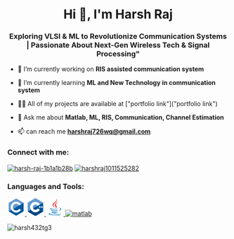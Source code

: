<h1 align="center">Hi 👋, I'm Harsh Raj</h1>
<h3 align="center">Exploring VLSI & ML to Revolutionize Communication Systems | Passionate About Next-Gen Wireless Tech & Signal Processing"</h3>

- 🔭 I’m currently working on **RIS assisted communication system**

- 🌱 I’m currently learning **ML and New Technology in communication system**

- 👨‍💻 All of my projects are available at ["portfolio link"]("portfolio link")

- 💬 Ask me about **Matlab, ML, RIS, Communication, Channel Estimation**

- 📫 can reach me **harshraj726wq@gmail.com**

<h3 align="left">Connect with me:</h3>
<p align="left">
<a href="https://linkedin.com/in/harsh-raj-1b1a1b28b" target="blank"><img align="center" src="https://raw.githubusercontent.com/rahuldkjain/github-profile-readme-generator/master/src/images/icons/Social/linked-in-alt.svg" alt="harsh-raj-1b1a1b28b" height="30" width="40" /></a>
<a href="https://kaggle.com/harshraj1011525282" target="blank"><img align="center" src="https://raw.githubusercontent.com/rahuldkjain/github-profile-readme-generator/master/src/images/icons/Social/kaggle.svg" alt="harshraj1011525282" height="30" width="40" /></a>
</p>

<h3 align="left">Languages and Tools:</h3>
<p align="left"> <a href="https://www.cprogramming.com/" target="_blank" rel="noreferrer"> <img src="https://raw.githubusercontent.com/devicons/devicon/master/icons/c/c-original.svg" alt="c" width="40" height="40"/> </a> <a href="https://www.w3schools.com/cpp/" target="_blank" rel="noreferrer"> <img src="https://raw.githubusercontent.com/devicons/devicon/master/icons/cplusplus/cplusplus-original.svg" alt="cplusplus" width="40" height="40"/> </a> <a href="https://www.java.com" target="_blank" rel="noreferrer"> <img src="https://raw.githubusercontent.com/devicons/devicon/master/icons/java/java-original.svg" alt="java" width="40" height="40"/> </a> <a href="https://www.mathworks.com/" target="_blank" rel="noreferrer"> <img src="https://upload.wikimedia.org/wikipedia/commons/2/21/Matlab_Logo.png" alt="matlab" width="40" height="40"/> </a> </p>

<p><img align="center" src="https://github-readme-stats.vercel.app/api/top-langs?username=harsh432tg3&show_icons=true&locale=en&layout=compact" alt="harsh432tg3" /></p>
